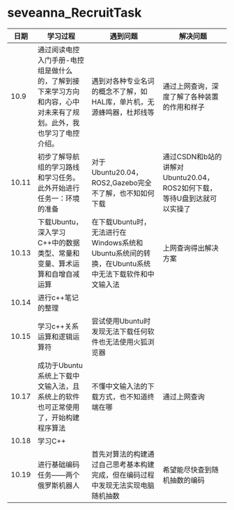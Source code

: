 # seveanna_RecruitTask
|日期|学习过程|遇到问题|解决问题|
|---|---|---|---|
|10.9|通过阅读电控入门手册-电控组是做什么的，了解到接下来学习方向和内容，心中对未来有了规划。此外，我也学习了电控介绍。|遇到对各种专业名词的概念不了解，如HAL库，单片机，无源蜂鸣器，杜邦线等|通过上网查询，深度了解了各种装置的作用和样子|
|10.11|初步了解导航组的学习路线和学习任务。此外开始进行任务一：环境的准备|对于Ubuntu20.04，ROS2,Gazebo完全不了解，也不知如何下载|通过CSDN和b站的讲解对Ubuntu20.04，ROS2如何下载，等待U盘到达就可以实操了|
|10.13|下载Ubuntu，深入学习C++中的数据类型、常量和变量、算术运算和自增自减运算|在下载Ubuntu时，无法进行在Windows系统和Ubuntu系统间的转换，在Ubuntu系统中无法下载软件和中文输入法|上网查询得出解决方案|
|10.14|进行c++笔记的整理|
|10.15|学习c++关系运算和逻辑运算符|尝试使用Ubuntu时发现无法下载任何软件也无法使用火狐浏览器|
|10.17|成功于Ubuntu系统上下载中文输入法，且系统上的软件也可正常使用了，开始构建程序算法|不懂中文输入法的下载方式，也不知道终端在哪|通过上网查询|
|10.18|学习C++|
|10.19|进行基础编码任务——两个俄罗斯机器人|首先对算法的构建通过自己思考基本构建完成，但在编码过程中发现无法实现电脑随机抽数|希望能尽快查到随机抽数的编码|
